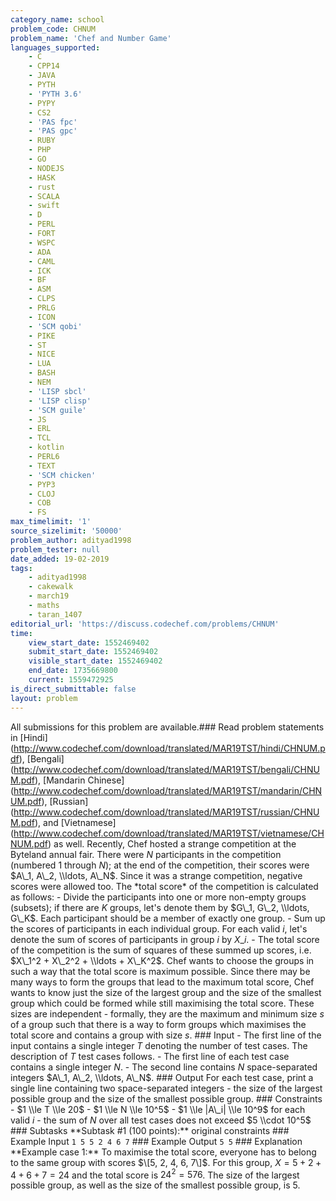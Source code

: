 ```yaml
---
category_name: school
problem_code: CHNUM
problem_name: 'Chef and Number Game'
languages_supported:
    - C
    - CPP14
    - JAVA
    - PYTH
    - 'PYTH 3.6'
    - PYPY
    - CS2
    - 'PAS fpc'
    - 'PAS gpc'
    - RUBY
    - PHP
    - GO
    - NODEJS
    - HASK
    - rust
    - SCALA
    - swift
    - D
    - PERL
    - FORT
    - WSPC
    - ADA
    - CAML
    - ICK
    - BF
    - ASM
    - CLPS
    - PRLG
    - ICON
    - 'SCM qobi'
    - PIKE
    - ST
    - NICE
    - LUA
    - BASH
    - NEM
    - 'LISP sbcl'
    - 'LISP clisp'
    - 'SCM guile'
    - JS
    - ERL
    - TCL
    - kotlin
    - PERL6
    - TEXT
    - 'SCM chicken'
    - PYP3
    - CLOJ
    - COB
    - FS
max_timelimit: '1'
source_sizelimit: '50000'
problem_author: adityad1998
problem_tester: null
date_added: 19-02-2019
tags:
    - adityad1998
    - cakewalk
    - march19
    - maths
    - taran_1407
editorial_url: 'https://discuss.codechef.com/problems/CHNUM'
time:
    view_start_date: 1552469402
    submit_start_date: 1552469402
    visible_start_date: 1552469402
    end_date: 1735669800
    current: 1559472925
is_direct_submittable: false
layout: problem
---
```

All submissions for this problem are available.\### Read problem statements in \[Hindi\](http://www.codechef.com/download/translated/MAR19TST/hindi/CHNUM.pdf), \[Bengali\](http://www.codechef.com/download/translated/MAR19TST/bengali/CHNUM.pdf), \[Mandarin Chinese\](http://www.codechef.com/download/translated/MAR19TST/mandarin/CHNUM.pdf), \[Russian\](http://www.codechef.com/download/translated/MAR19TST/russian/CHNUM.pdf), and \[Vietnamese\](http://www.codechef.com/download/translated/MAR19TST/vietnamese/CHNUM.pdf) as well. Recently, Chef hosted a strange competition at the Byteland annual fair. There were $N$ participants in the competition (numbered $1$ through $N$); at the end of the competition, their scores were $A\_1, A\_2, \\ldots, A\_N$. Since it was a strange competition, negative scores were allowed too. The \*total score\* of the competition is calculated as follows: - Divide the participants into one or more non-empty groups (subsets); if there are $K$ groups, let's denote them by $G\_1, G\_2, \\ldots, G\_K$. Each participant should be a member of exactly one group. - Sum up the scores of participants in each individual group. For each valid $i$, let's denote the sum of scores of participants in group $i$ by $X\_i$. - The total score of the competition is the sum of squares of these summed up scores, i.e. $X\_1^2 + X\_2^2 + \\ldots + X\_K^2$. Chef wants to choose the groups in such a way that the total score is maximum possible. Since there may be many ways to form the groups that lead to the maximum total score, Chef wants to know just the size of the largest group and the size of the smallest group which could be formed while still maximising the total score. These sizes are independent - formally, they are the maximum and minimum size $s$ of a group such that there is a way to form groups which maximises the total score and contains a group with size $s$. ### Input - The first line of the input contains a single integer $T$ denoting the number of test cases. The description of $T$ test cases follows. - The first line of each test case contains a single integer $N$. - The second line contains $N$ space-separated integers $A\_1, A\_2, \\ldots, A\_N$. ### Output For each test case, print a single line containing two space-separated integers - the size of the largest possible group and the size of the smallest possible group. ### Constraints - $1 \\le T \\le 20$ - $1 \\le N \\le 10^5$ - $1 \\le |A\_i| \\le 10^9$ for each valid $i$ - the sum of $N$ over all test cases does not exceed $5 \\cdot 10^5$ ### Subtasks \*\*Subtask #1 (100 points):\*\* original constraints ### Example Input ``` 1 5 5 2 4 6 7 ``` ### Example Output ``` 5 5 ``` ### Explanation \*\*Example case 1:\*\* To maximise the total score, everyone has to belong to the same group with scores $\[5, 2, 4, 6, 7\]$. For this group, $X = 5+2+4+6+7 = 24$ and the total score is $24^2 = 576$. The size of the largest possible group, as well as the size of the smallest possible group, is $5$.
